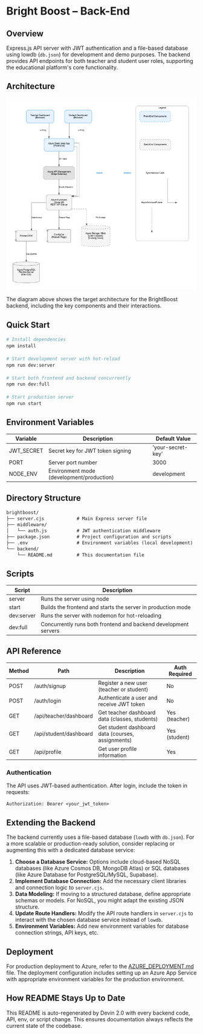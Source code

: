 # Bright Boost – Back-End

## Overview
Express.js API server with JWT authentication and a file-based database using lowdb (`db.json`) for development and demo purposes. The backend provides API endpoints for both teacher and student user roles, supporting the educational platform's core functionality.

## Architecture
![Back-End Diagram](../docs/architecture/Back_End_Diagram.png)

The diagram above shows the target architecture for the BrightBoost backend, including the key components and their interactions.

## Quick Start
```bash
# Install dependencies
npm install

# Start development server with hot-reload
npm run dev:server

# Start both frontend and backend concurrently
npm run dev:full

# Start production server
npm run start
```

## Environment Variables
| Variable | Description | Default Value |
|----------|-------------|---------------|
| JWT_SECRET | Secret key for JWT token signing | 'your-secret-key' |
| PORT | Server port number | 3000 |
| NODE_ENV | Environment mode (development/production) | development |

## Directory Structure
```
brightboost/
├── server.cjs            # Main Express server file
├── middleware/
│   └── auth.js           # JWT authentication middleware
├── package.json          # Project configuration and scripts
├── .env                  # Environment variables (local development)
└── backend/
    └── README.md         # This documentation file
```

## Scripts
| Script | Description |
|--------|-------------|
| server | Runs the server using node |
| start | Builds the frontend and starts the server in production mode |
| dev:server | Runs the server with nodemon for hot-reloading |
| dev:full | Concurrently runs both frontend and backend development servers |

## API Reference
| Method | Path | Description | Auth Required |
|--------|------|-------------|---------------|
| POST | /auth/signup | Register a new user (teacher or student) | No |
| POST | /auth/login | Authenticate a user and receive JWT token | No |
| GET | /api/teacher/dashboard | Get teacher dashboard data (classes, students) | Yes (teacher) |
| GET | /api/student/dashboard | Get student dashboard data (courses, assignments) | Yes (student) |
| GET | /api/profile | Get user profile information | Yes |

### Authentication
The API uses JWT-based authentication. After login, include the token in requests:
```
Authorization: Bearer <your_jwt_token>
```

## Extending the Backend
The backend currently uses a file-based database (`lowdb` with `db.json`). For a more scalable or production-ready solution, consider replacing or augmenting this with a dedicated database service:

1. **Choose a Database Service:** Options include cloud-based NoSQL databases (like Azure Cosmos DB, MongoDB Atlas) or SQL databases (like Azure Database for PostgreSQL/MySQL, Supabase).
2. **Implement Database Connection:** Add the necessary client libraries and connection logic to `server.cjs`.
3. **Data Modeling:** If moving to a structured database, define appropriate schemas or models. For NoSQL, you might adapt the existing JSON structure.
4. **Update Route Handlers:** Modify the API route handlers in `server.cjs` to interact with the chosen database service instead of `lowdb`.
5. **Environment Variables:** Add new environment variables for database connection strings, API keys, etc.

## Deployment
For production deployment to Azure, refer to the [AZURE_DEPLOYMENT.md](../AZURE_DEPLOYMENT.md) file. The deployment configuration includes setting up an Azure App Service with appropriate environment variables for the production environment.

## How README Stays Up to Date
This README is auto-regenerated by Devin 2.0 with every backend code, API, env, or script change. This ensures documentation always reflects the current state of the codebase.
